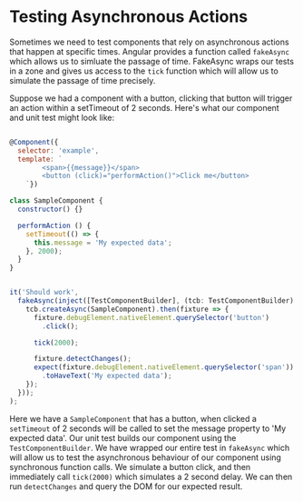 # Testing Asynchronous Actions

Sometimes we need to test components that rely on asynchronous actions that happen at specific times.  Angular provides a function called `fakeAsync` which allows us to simluate the passage of time. FakeAsync wraps our tests in a zone and gives us access to the `tick` function which will allow us to simulate the passage of time precisely.

Suppose we had a component with a button, clicking that button will trigger an action within a setTimeout of 2 seconds. Here's what our component and unit test might look like:

```js

@Component({
  selector: 'example',
  template: `
		<span>{{message}}</span>
		<button (click)="performAction()">Click me</button>
	`})

class SampleComponent {
  constructor() {}

  performAction () {
    setTimeout(() => {
      this.message = 'My expected data';
    }, 2000);
  }
}
```

```js

it('Should work',
  fakeAsync(inject([TestComponentBuilder], (tcb: TestComponentBuilder) => {
    tcb.createAsync(SampleComponent).then(fixture => {
      fixture.debugElement.nativeElement.querySelector('button')
        .click();

      tick(2000);

      fixture.detectChanges();
      expect(fixture.debugElement.nativeElement.querySelector('span'))
        .toHaveText('My expected data');
    });
  }));
);
```

Here we have a `SampleComponent` that has a button, when clicked a `setTimeout` of 2 seconds will be called to set the message property to 'My expected data'. Our unit test builds our component using the `TestComponentBuilder`. We have wrapped our entire test in `fakeAsync` which will allow us to test the asynchronous behaviour of our component using synchronous function calls. We simulate a button click, and then immediately call `tick(2000)` which simulates a 2 second delay.  We can then run `detectChanges` and query the DOM for our expected result.
